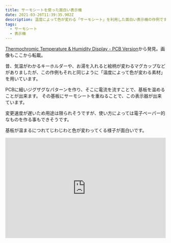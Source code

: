 ```yaml
---
title: サーモシートを使った面白い表示機
date: 2021-03-26T11:39:35.902Z
description: 温度によって色が変わる「サーモシート」を利用した面白い表示機の作例です。
tags:
  - サーモシート
  - 表示機
---
```

[Thermochromic Temperature & Humidity Display - PCB Version](https://www.instructables.com/Thermochromic-Temperature-Humidity-Display-PCB-Ver/)から発見。画像もここから転載。

昔、気温がわかるキーホルダーや、お湯を入れると絵柄が変わるマグカップなどがありましたが、この作例もそれと同じように「温度によって色が変わる素材」を用いています。

PCBに細いジグザグなパターンを作り、そこに電流を流すことで、基板を温めることが出来ます。
その基板にサーモシートを重ねることで、この表示器が出来ています。

変更速度が遅いため用途は限られそうですが、使い方によっては電子ペーパー的なものを作る事もできそうです。

基板が温まるにつれてじわじわと色が変わってくる様子が面白いです。

<iframe width="100%" height="315" src="https://www.youtube.com/embed/L7MKgdlPiRA" title="YouTube video player" frameborder="0" allow="accelerometer; autoplay; clipboard-write; encrypted-media; gyroscope; picture-in-picture" allowfullscreen></iframe>
